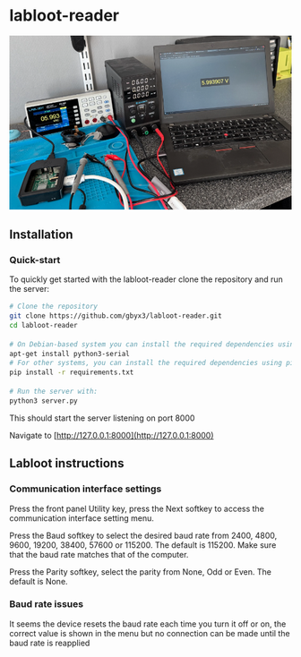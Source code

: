 # labloot-reader

![demo](demo.png)

## Installation

### Quick-start

To quickly get started with the labloot-reader clone the repository and run the server:

``` sh
# Clone the repository
git clone https://github.com/gbyx3/labloot-reader.git
cd labloot-reader

# On Debian-based system you can install the required dependencies using apt:
apt-get install python3-serial
# For other systems, you can install the required dependencies using pip:
pip install -r requirements.txt

# Run the server with:
python3 server.py
```

This should start the server listening on port 8000

Navigate to [http://127.0.0.1:8000](http://127.0.0.1:8000)

## Labloot instructions

### Communication interface settings

Press the front panel Utility key, press the Next softkey to access the communication interface setting menu.

Press the Baud softkey to select the desired baud rate from 2400, 4800, 9600, 19200, 38400, 57600 or 115200. The default is 115200. Make sure that the baud rate matches that of the computer.

Press the Parity softkey, select the parity from None, Odd or Even. The default is None.

### Baud rate issues

It seems the device resets the baud rate each time you turn it off or on, the correct value is shown in the menu but no connection can be made until the baud rate is reapplied
